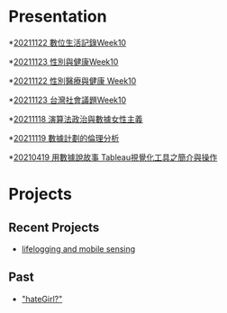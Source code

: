 # Presentation
*[20211122 數位生活記錄Week10]()

*[20211123 性別與健康Week10]()

*[20211122 性別醫療與健康 Week10]()

*[20211123 台灣社會議題Week10](https://docs.google.com/presentation/d/e/2PACX-1vRqOJFO3xjn3PqFCG6aeXvWshTjeFv56StJrGulLzKsdqh7Pot2igySvYzvXk4uGD7_WkbmKIOorFO7/pub?start=false&loop=false&delayms=3000)

*[20211118 演算法政治與數據女性主義]()

*[20211119 數據計劃的倫理分析]()

*[20210419 用數據說故事 Tableau視覺化工具之簡介與操作]()


# Projects

## Recent Projects
* [lifelogging and mobile sensing]()

## Past
* ["hateGirl?"]()

